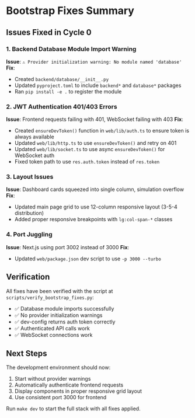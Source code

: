 # Bootstrap Fixes Summary

## Issues Fixed in Cycle 0

### 1. Backend Database Module Import Warning

**Issue**: `⚠️ Provider initialization warning: No module named 'database'`
**Fix**:

- Created `backend/database/__init__.py`
- Updated `pyproject.toml` to include `backend*` and `database*` packages
- Ran `pip install -e .` to register the module

### 2. JWT Authentication 401/403 Errors

**Issue**: Frontend requests failing with 401, WebSocket failing with 403
**Fix**:

- Created `ensureDevToken()` function in `web/lib/auth.ts` to ensure token is always available
- Updated `web/lib/http.ts` to use `ensureDevToken()` and retry on 401
- Updated `web/lib/socket.ts` to use async `ensureDevToken()` for WebSocket auth
- Fixed token path to use `res.auth.token` instead of `res.token`

### 3. Layout Issues

**Issue**: Dashboard cards squeezed into single column, simulation overflow
**Fix**:

- Updated main page grid to use 12-column responsive layout (3-5-4 distribution)
- Added proper responsive breakpoints with `lg:col-span-*` classes

### 4. Port Juggling

**Issue**: Next.js using port 3002 instead of 3000
**Fix**:

- Updated `web/package.json` dev script to use `-p 3000 --turbo`

## Verification

All fixes have been verified with the script at `scripts/verify_bootstrap_fixes.py`:

- ✅ Database module imports successfully
- ✅ No provider initialization warnings
- ✅ dev-config returns auth token correctly
- ✅ Authenticated API calls work
- ✅ WebSocket connections work

## Next Steps

The development environment should now:

1. Start without provider warnings
2. Automatically authenticate frontend requests
3. Display components in proper responsive grid layout
4. Use consistent port 3000 for frontend

Run `make dev` to start the full stack with all fixes applied.
